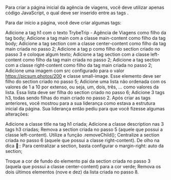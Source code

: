 Para criar a página inicial da agência de viagens, você deve utilizar apenas código JavaScript, o qual deve ser inserido entre as tags <script> e </script>.

Para dar início a página, você deve criar algumas tags:

Adicione a tag h1 com o texto TrybeTrip - Agência de Viagens como filho da tag body;
Adicione a tag main com a classe main-content como filho da tag body;
Adicione a tag section com a classe center-content como filho da tag main criada no passo 2;
Adicione a tag p como filho do section criado no passo 3 e coloque algum texto;
Adicione a tag section com a classe left-content como filho da tag main criada no passo 2;
Adicione a tag section com a classe right-content como filho da tag main criada no passo 2;
Adicione uma imagem com src configurado para o valor https://picsum.photos/200 e classe small-image. Esse elemento deve ser filho do section criado no passo 5;
Adicione uma lista não ordenada com os valores de 1 a 10 por extenso, ou seja, um, dois, três, … como valores da lista. Essa lista deve ser filha do section criado no passo 6;
Adicione 3 tags h3, todas sendo filhas do main criado no passo 2.
Após criar as tags anteriores, você mostrou para a sua liderança como estava a estrutura inicial da página. Sua liderança então pediu para que você fizesse algumas alterações:

Adicione a classe title na tag h1 criada;
Adicione a classe description nas 3 tags h3 criadas;
Remova a section criada no passo 5 (aquele que possui a classe left-content). Utilize a função .removeChild();
Centralize a section criada no passo 6 (aquele que possui a classe right-content).
De olho na dica 👀:: Para centralizar a section, basta configurar o margin-right: auto da section;

Troque a cor de fundo do elemento pai da section criada no passo 3 (aquela que possui a classe center-content) para a cor verde;
Remova os dois últimos elementos (nove e dez) da lista criada no passo 8.